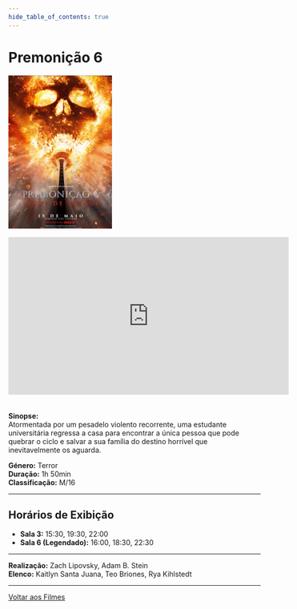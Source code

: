 ```yaml
---
hide_table_of_contents: true
---
```


# Premonição 6 

![Premonição](/img/final_destination_small.png) &nbsp;&nbsp;&nbsp;&nbsp;&nbsp;&nbsp;&nbsp;&nbsp;&nbsp;&nbsp;&nbsp;&nbsp;&nbsp;&nbsp;&nbsp;&nbsp;&nbsp;&nbsp;&nbsp;&nbsp;&nbsp;&nbsp;&nbsp;&nbsp;&nbsp;&nbsp;&nbsp;&nbsp;&nbsp;&nbsp;&nbsp;&nbsp;&nbsp;&nbsp;&nbsp;&nbsp;&nbsp;&nbsp;&nbsp;&nbsp;&nbsp;&nbsp;&nbsp;&nbsp;&nbsp;&nbsp;&nbsp;&nbsp;&nbsp;&nbsp;&nbsp;&nbsp;&nbsp;&nbsp;&nbsp;&nbsp;&nbsp;&nbsp;&nbsp;&nbsp;
<iframe width="560" height="315" src="https://www.youtube.com/embed/UWMzKXsY9A4?si=VukDPz8TwFT1hw1c" title="YouTube video player" frameborder="0" allow="accelerometer; autoplay; clipboard-write; encrypted-media; gyroscope; picture-in-picture; web-share; fullscreen" referrerpolicy="strict-origin-when-cross-origin" allowfullscreen></iframe>&nbsp;

**Sinopse:**  
Atormentada por um pesadelo violento recorrente, uma estudante universitária regressa a casa para encontrar a única pessoa que pode quebrar o ciclo e salvar a sua família do destino horrível que inevitavelmente os aguarda.

**Género:** Terror  
**Duração:** 1h 50min  
**Classificação:** M/16

---

## Horários de Exibição

- **Sala 3:** 15:30, 19:30, 22:00
- **Sala 6 (Legendado):** 16:00, 18:30, 22:30

---

**Realização:** Zach Lipovsky, Adam B. Stein  
**Elenco:** Kaitlyn Santa Juana, Teo Briones, Rya Kihlstedt

---

[Voltar aos Filmes](/filmes)